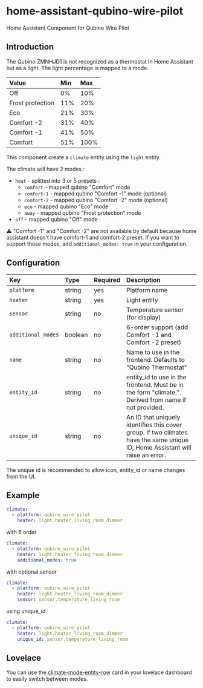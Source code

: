 # home-assistant-qubino-wire-pilot

Home Assistant Component for Qubino Wire Pilot

## Introduction

The Qubino ZMNHJD1 is not recognized as a thermostat in Home Assistant but as a light.
The light percentage is mapped to a mode.

| Value            | Min | Max  |
| :--------------- | :-- | :--- |
| Off              | 0%  | 10%  |
| Frost protection | 11% | 20%  |
| Eco              | 21% | 30%  |
| Comfort -2       | 31% | 40%  |
| Comfort -1       | 41% | 50%  |
| Comfort          | 51% | 100% |

This component create a `climate` entity using the `light` entity.

The climate will have 2 modes :

- `heat` - splitted into 3 or 5 presets :
  - `comfort` - mapped qubino "Comfort" mode
  - `comfort-1` - mapped qubino "Comfort -1" mode (optional)
  - `comfort-2` - mapped qubino "Comfort -2" mode (optional)
  - `eco` - mapped qubino "Eco" mode
  - `away` - mapped qubino "Frost protection" mode
- `off` - mapped qubino "Off" mode :

:warning: "Comfort -1" and "Comfort -2" are not available by default because home assistant doesn't have comfort-1 and comfort-2 preset. If you want to support these modes, add `additional_modes: true` in your configuration.

## Configuration

| Key                | Type    | Required | Description                                                                                                                 |
| :----------------- | :------ | :------- | :-------------------------------------------------------------------------------------------------------------------------- |
| `platform`         | string  | yes      | Platform name                                                                                                               |
| `heater`           | string  | yes      | Light entity                                                                                                                |
| `sensor`           | string  | no       | Temperature sensor (for display)                                                                                            |
| `additional_modes` | boolean | no       | 6-order support (add Comfort -1 and Comfort -2 preset)                                                                      |
| `name`             | string  | no       | Name to use in the frontend. Defaults to "Qubino Thermostat"                                                                |
| `entity_id`        | string  | no       | entity_id to use in the frontend. Must be in the form "climate.<lowercase alphanumeric string>". Derived from name if not provided. |
| `unique_id`        | string  | no       | An ID that uniquely identifies this cover group. If two climates have the same unique ID, Home Assistant will raise an error. |

The unique id is recommended to allow icon, entity_id or name changes from the UI. 

## Example

```yaml
climate:
  - platform: qubino_wire_pilot
    heater: light.heater_living_room_dimmer
```

with 6 order

```yaml
climate:
  - platform: qubino_wire_pilot
    heater: light.heater_living_room_dimmer
    additional_modes: true
```

with optional sensor

```yaml
climate:
  - platform: qubino_wire_pilot
    heater: light.heater_living_room_dimmer
    sensor: sensor.temperature_living_room
```

using unique_id

```yaml
climate:
  - platform: qubino_wire_pilot
    heater: light.heater_living_room_dimmer
    unique_id: sensor.temperature_living_room
```

## Lovelace

You can use the [climate-mode-entity-row](https://github.com/piitaya/lovelace-climate-mode-entity-row) card in your lovelace dashboard to easily switch between modes.
